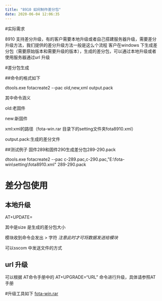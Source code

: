 ```yaml
---
title: "8910 如何制作差分包"
date: 2020-06-04 12:06:35
---
```


#实际需求

8910 支持差分升级，有的客户需要本地升级或者自己搭建服务器升级，需要差分升级方法，我们提供的差分升级方法一般是这么个流程   客户在windows 下生成差分包（需要原始版本和需要升级的版本），生成的差分包，可以通过本地升级或者使用服务器通过url 升级

#差分包生成

##命令的格式如下

dtools.exe fotacreate2 --pac old,new,xml  output.pack

其中命令涵义

old:老固件

new:新固件

xml:xml的路径（fota-win.rar 目录下的setting文件夹fota8910.xml）

output.pack:生成的差分文件



##测试例子 固件289和固件290生成差分包289-290.pack

dtools.exe  fotacreate2 --pac c-289.pac,c-290.pac,"E:\fota-win\setting\fota8910.xml" 289-290.pack

# 差分包使用

##  本地升级

AT+UPDATE=<size>

其中是size 是生成的差分包大小

模块收到命令会发出 > 字符 *注意此时才可将数据发送给模块*

可以sscom 中发送文件的方式

## url 升级

可以根据  AT命令手册中的 AT+UPGRADE=“URL” 命令进行升级，具体请参照AT手册



 #升级工具如下
[fota-win.rar](http://openluat-luatcommunity.oss-cn-hangzhou.aliyuncs.com/attachment/20200604120630554_fota-win.rar)
